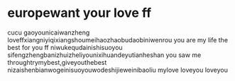 # europewant your love ff
cucu
gaoyounicaiwanzheng
loveffxiangniyiqixiangshoumeihaozhaobudaobiniwenrou
you are my life
the best for you ff
niwukequdainishisuoyou
sifengzhengbanizhuizheliyounixihuandeyutianheshan
you saw me throughtrymybest,giveyouthebest
nizaishenbianwogeinisuoyouwodeshijieweinibaoliu
mylove
loveyou
loveyou
